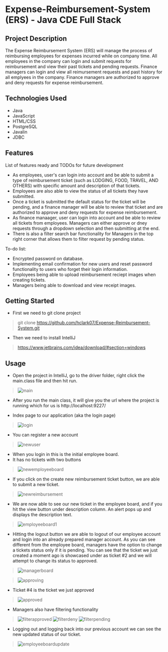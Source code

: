 # Expense-Reimbursement-System (ERS) - Java CDE Full Stack

## Project Description

The Expense Reimbursement System (ERS) will manage the process of reimbursing employees for expenses incurred while on company time. All employees in the company can login and submit requests for reimbursement and view their past tickets and pending requests. Finance managers can login and view all reimursement requests and past history for all emplyees in the company. Finance managers are authorized to approve and deny requests for expense reimbursement. 

## Technologies Used

* Java
* JavaScript
* HTML/CSS
* PostgreSQL
* Javalin
* JDBC

## Features

List of features ready and TODOs for future development
* As employees, user's can login into account and be able to submit a type of reimbursement ticket (such as LODGING, FOOD, TRAVEL, AND OTHERS) with specific amount and description of that tickets.
* Employees are also able to view the status of all tickets they have submitted. 
* Once a ticket is submitted the default status for the ticket will be pending, and a finance manager will be able to review that ticket and are authorized to approve and deny requests for expense reimbursement. 
* As finance manaager, user can login into account and be able to review all tickets from employees. Managers can either approve or dney requests through a dropdown selection and then submitting at the end.
* There is also a filter search bar functionality for Managers in the top right corner that allows them to filter request by pending status. 

To-do list:
* Encrypted password on database. 
* Implementing email confirmation for new users and reset password functionality to users who forget their login information.
* Employees being able to upload reimbursement reciept images when creating tickets. 
* Managers being able to download and view receipt images.  

## Getting Started
   
* First we need to git clone project
> git clone https://github.com/hclark07/Expense-Reimbursement-System.git

* Then we need to install IntelliJ
> https://www.jetbrains.com/idea/download/#section=windows


## Usage

* Open the project in IntelliJ, go to the driver folder, right click the main.class file and then hit run. 
> ![main](https://user-images.githubusercontent.com/69532931/115915446-316ff500-a428-11eb-94ec-562115941985.png)


* After you run the main class, it will give you the url where the project is running which for us is http://localhost:9227/

* Index page to our application (aka the login page)
>![login](https://user-images.githubusercontent.com/69532931/115915848-ca9f0b80-a428-11eb-9a6a-3acc9227f323.png)

* You can register a new account
>![newuser](https://user-images.githubusercontent.com/69532931/115917641-6893d580-a42b-11eb-8dae-3ece9d1cc0fa.png)

* When you login in this is the initial employee board.
* It has no tickets with two buttons
> ![newemployeeboard](https://user-images.githubusercontent.com/69532931/115917946-bb6d8d00-a42b-11eb-83e9-eb014e087cfb.png)

* If you click on the create new reimbursement ticket button, we are able to submit a new ticket. 
> ![newreimbursement](https://user-images.githubusercontent.com/69532931/115918223-1f905100-a42c-11eb-897d-afe9bdc6d5ba.png)

* We are now able to see our new ticket in the employee board, and if you hit the view button under description column. An alert pops up and displays the description text. 
> ![employeeboard1](https://user-images.githubusercontent.com/69532931/115918538-7d249d80-a42c-11eb-8624-775527c269a1.png)

* Hitting the logout button we are able to logout of our employee account and login into an already prepared manager account. As you can see different from the employee board, managers have the option to change a tickets status only if it is pending. You can see that the ticket we just created a moment ago is showcased under as ticket #2 and we will attempt to change its status to approved.
> ![managerboard](https://user-images.githubusercontent.com/69532931/115919213-63378a80-a42d-11eb-9807-eef43a58ea09.png)

> ![approving](https://user-images.githubusercontent.com/69532931/115919556-d5a86a80-a42d-11eb-8855-c6dda6ca8f04.png)

* Ticket #4 is the ticket we just approved
> ![approved](https://user-images.githubusercontent.com/69532931/115919633-f40e6600-a42d-11eb-9777-e34ebe05e3fc.png)

* Managers also have filtering functionality
> ![filterapproved](https://user-images.githubusercontent.com/69532931/115919714-0ee0da80-a42e-11eb-8033-7ce0998c4006.png)
>![filterdeny](https://user-images.githubusercontent.com/69532931/115919722-11dbcb00-a42e-11eb-9891-59d935555d05.png)
>![filterpending](https://user-images.githubusercontent.com/69532931/115919727-13a58e80-a42e-11eb-8fd9-c9c80c70f022.png)

* Logging out and logging back into our previous account we can see the new updated status of our ticket.
> ![employeeboardupdate](https://user-images.githubusercontent.com/69532931/115919902-4ea7c200-a42e-11eb-90d7-c018e54e1204.png)


